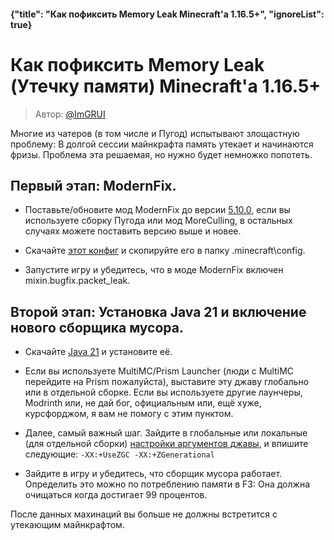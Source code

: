 #### {"title": "Как пофиксить Memory Leak Minecraft'а 1.16.5+", "ignoreList": true}

# Как пофиксить **Memory Leak (Утечку памяти)** Minecraft'а 1.16.5+
> Автор: [@ImGRUI](//github.com/ImGRUI)

Многие из чатеров (в том числе и Пугод) испытывают злощастную проблему: В долгой сессии майнкрафта память утекает и начинаются фризы. Проблема эта решаемая, но нужно будет немножко попотеть.
	
Первый этап: ModernFix.
---

 - Поставьте/обновите мод ModernFix до версии [5.10.0](https://modrinth.com/mod/modernfix/version/5.10.0+mc1.20.1), если вы используете сборку Пугода или мод MoreCulling, в остальных случаях можете поставить версию выше и новее.
 
 - Скачайте [этот конфиг](https://kappa.lol/4UAhN) и скопируйте его в папку .minecraft\config.
 
 - Запустите игру и убедитесь, что в моде ModernFix включен mixin.bugfix.packet_leak.
 
Второй этап: Установка Java 21 и включение нового сборщика мусора.
---

 - Скачайте [Java 21](https://www.oracle.com/cis/java/technologies/downloads/#jdk21-windows) и установите её.
 
 - Если вы используете MultiMC/Prism Launcher (люди с MultiMC перейдите на Prism пожалуйста), выставите эту джаву глобально или в отдельной сборке. Если вы используете другие лаунчеры, Modrinth или, не дай бог, официальным или, ещё хуже, курсфорджом, я вам не помогу с этим пунктом.
 
 - Далее, самый важный шаг. Зайдите в глобальные или локальные (для отдельной сборки) [настройки аргументов джавы](https://kappa.lol/xvmSi), и впишите следующие:
 ```-XX:+UseZGC -XX:+ZGenerational```
 
 - Зайдите в игру и убедитесь, что сборщик мусора работает. Определить это можно по потреблению памяти в F3: Она должна очищаться когда достигает 99 процентов.
 
После данных махинаций вы больше не должны встретится с утекающим майнкрафтом.
